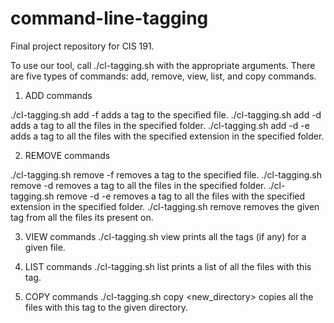 # command-line-tagging
Final project repository for CIS 191.

To use our tool, call ./cl-tagging.sh with the appropriate arguments. There are five types of commands: add, remove, view, list, and copy commands. 

1. ADD commands

./cl-tagging.sh add <tagname> -f <filename> adds a tag to the specified file.
./cl-tagging.sh add <tagname> -d <folder>  adds a tag to all the files in the specified folder.
./cl-tagging.sh add <tagname> -d <folder> -e <extension>  adds a tag to all the files with the specified extension in the specified folder.

2. REMOVE commands

./cl-tagging.sh remove <tagname> -f <filename> removes a tag to the specified file.
./cl-tagging.sh remove <tagname> -d <folder>  removes a tag to all the files in the specified folder.
./cl-tagging.sh remove <tagname> -d <folder> -e <extension> removes a tag to all the files with the specified extension in the specified folder.
./cl-tagging.sh remove <tagname> removes the given tag from all the files its present on.

3. VIEW commands
./cl-tagging.sh view <filename> prints all the tags (if any) for a given file.

4. LIST commands
./cl-tagging.sh list <tagname> prints a list of all the files with this tag.

5. COPY commands
./cl-tagging.sh copy <tagname> <new_directory> copies all the files with this tag to the given directory.


